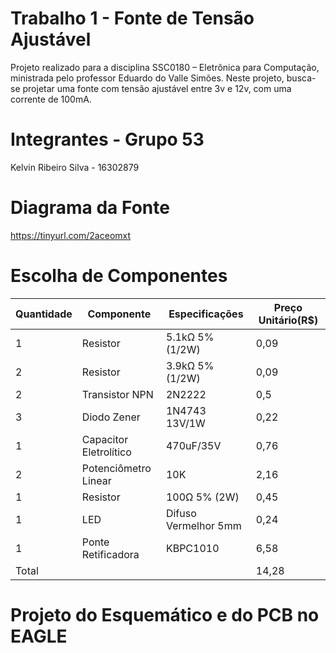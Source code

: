 # Trabalho 1 - Fonte de Tensão Ajustável

Projeto realizado para a disciplina SSC0180 – Eletrônica para Computação, ministrada pelo professor Eduardo do Valle Simões. Neste projeto, busca-se projetar uma fonte com tensão ajustável entre 3v e 12v, com uma corrente de 100mA.

# Integrantes - Grupo 53

Kelvin Ribeiro Silva - 16302879

# Diagrama da Fonte

https://tinyurl.com/2aceomxt

# Escolha de Componentes

| Quantidade  | Componente  | Especificações | Preço Unitário(R$)|
|-------------|-------------|----------------|--------------
| 1     | Resistor      | 5.1kΩ 5% (1/2W)       | 0,09
| 2     | Resistor      | 3.9kΩ 5% (1/2W)        |0,09
| 2|Transistor NPN|2N2222|0,5
|3|Diodo Zener|1N4743 13V/1W|0,22
|1|Capacitor Eletrolítico|470uF/35V|0,76
|2|Potenciômetro Linear|10K|2,16
|1|Resistor|100Ω 5% (2W)|0,45
|1|LED|Difuso Vermelhor 5mm|0,24
|1|Ponte Retificadora|KBPC1010|6,58
|Total|||14,28

# Projeto do Esquemático e do PCB no EAGLE

